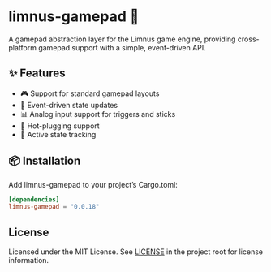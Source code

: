 # limnus-gamepad 🧱

A gamepad abstraction layer for the Limnus game engine, providing cross-platform gamepad support with a simple, event-driven API.

## ✨ Features

- 🎮 Support for standard gamepad layouts 
- 🔄 Event-driven state updates
- 📊 Analog input support for triggers and sticks
- 🔌 Hot-plugging support
- 🏃 Active state tracking

## 📦 Installation

Add limnus-gamepad to your project’s Cargo.toml:

```toml
[dependencies]
limnus-gamepad = "0.0.18"
```

## License

Licensed under the MIT License. See [LICENSE](LICENSE) in the project root for license information.
